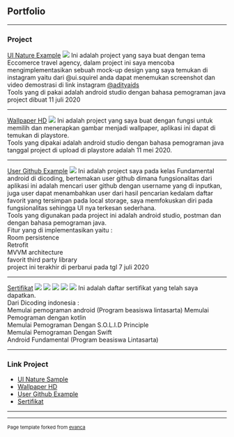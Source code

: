 ## Portfolio

---

### Project

[UI Nature Example](https://github.com/adityaids/NatureExploreSampleUI)
<img src="images/thumbnail.jpg?raw=true"/>
Ini adalah project yang saya buat dengan tema Eccomerce travel agency, dalam project ini saya mencoba mengimplementasikan sebuah mock-up design yang saya temukan di instagram yaitu dari @ui.squirel anda dapat menemukan screenshot dan video
demostrasi di link instagram [@adityaids](https://www.instagram.com/p/CChwwxKl0Jg/)  
Tools yang di pakai adalah android studio dengan bahasa pemograman java  
project dibuat 11 juli 2020

---
[Wallpaper HD](https://play.google.com/store/apps/details?id=com.indeep.hd.wallpaper)
<img src="images/thumbnail2.jpg?raw=true"/>
Ini adalah project yang saya buat dengan fungsi untuk memilih dan menerapkan gambar menjadi wallpaper, aplikasi ini dapat di temukan di playstore.  
Tools yang dipakai adalah android studio dengan bahasa pemograman java  
tanggal project di upload di playstore adalah 11 mei 2020.

---
[User Github Example](https://github.com/adityaids/UserGithubExample)
<img src="images/thumbnail3.jpg?raw=true"/>
Ini adalah project saya pada kelas Fundamental android di dicoding, bertemakan user github dimana fungsionalitas dari aplikasi ini adalah mencari user github dengan username yang di inputkan, juga user dapat menambahkan user dari hasil pencarian kedalam daftar favorit yang tersimpan pada local storage, saya memfokuskan diri pada fungsionalitas sehingga UI nya terkesan sederhana.  
Tools yang digunakan pada project ini adalah android studio, postman dan dengan bahasa pemograman java.  
Fitur yang di implementasikan yaitu :  
Room persistence  
Retrofit  
MVVM architecture  
favorit third party library  
project ini terakhir di perbarui pada tgl 7 juli 2020

---
[Sertifikat](https://drive.google.com/drive/folders/1Q26Sk8x2OEFAHqN_yw31ZUiMbsURXUZ5?usp=sharing)
<img src="images/android.png?raw=true"/>
<img src="images/kotlin.png?raw=true"/>
<img src="images/fundamental.png?raw=true"/>
<img src="images/solid.png?raw=true"/>
<img src="images/swift.png?raw=true"/>
Ini adalah daftar sertifikat yang telah saya dapatkan.  
Dari Dicoding indonesia :  
Memulai pemograman android  (Program beasiswa lintasarta)
Memulai Pemograman dengan kotlin  
Memulai Pemograman Dengan S.O.L.I.D Principle  
Memulai Pemograman Dengan Swift  
Android Fundamental (Program beasiswa Lintasarta)

---

### Link Project

- [UI Nature Sample](https://github.com/adityaids/NatureExploreSampleUI)
- [Wallpaper HD](https://play.google.com/store/apps/details?id=com.indeep.hd.wallpaper)
- [User Github Example](https://github.com/adityaids/UserGithubExample)
- [Sertifikat](https://drive.google.com/drive/folders/1Q26Sk8x2OEFAHqN_yw31ZUiMbsURXUZ5?usp=sharing)

---




---
<p style="font-size:11px">Page template forked from <a href="https://github.com/evanca/quick-portfolio">evanca</a></p>
<!-- Remove above link if you don't want to attibute -->
